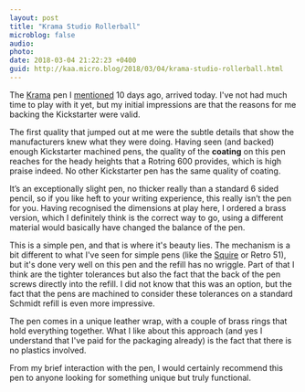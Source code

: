 ```yaml
---
layout: post
title: "Krama Studio Rollerball"
microblog: false
audio: 
photo: 
date: 2018-03-04 21:22:23 +0400
guid: http://kaa.micro.blog/2018/03/04/krama-studio-rollerball.html
---
```

The [Krama](https://www.kramastudio.com) pen I [mentioned](https://www.kaa.bz/2018/02/23/finally-got-my.html) 10 days ago, arrived today. I've not had much time to play with it yet, but my initial impressions are that the reasons for me backing the Kickstarter were valid. 

The first quality that jumped out at me were the subtle details that show the manufacturers knew what they were doing. Having seen (and backed) enough Kickstarter machined pens, the quality of the **coating** on this pen reaches for the heady heights that a Rotring 600 provides, which is high praise indeed. No other Kickstarter pen has the same quality of coating.

It’s an exceptionally slight pen, no thicker really than a standard 6 sided pencil, so if you like heft to your writing experience, this really isn’t the pen for you. Having recognised the dimensions at play here, I ordered a brass version, which I definitely think is the correct way to go, using a different material would basically have changed the balance of the pen. 

This is a simple pen, and that is where it's beauty lies. The mechanism is a bit different to what I've seen for simple pens (like the [Squire](http://baronfig.com) or Retro 51), but it's done very well on this pen and the refill has no wriggle. Part of that I think are the tighter tolerances but also the fact that the back of the pen screws directly into the refill. I did not know that this was an option, but the fact that the pens are machined to consider these tolerances on a standard Schmidt refill is even more impressive.

The pen comes in a unique leather wrap, with a couple of brass rings that hold everything together.  What I like about this approach (and yes I understand that I've paid for the packaging already) is the fact that there is no plastics involved. 

From my brief interaction with the pen, I would certainly recommend this pen to anyone looking for something unique but truly functional.
